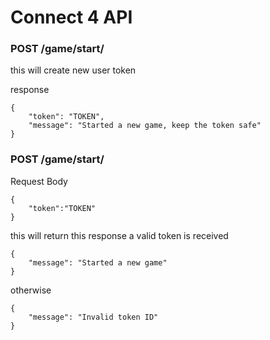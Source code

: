 # Connect 4 API

### POST /game/start/

this will create new user token 

response

```
{
    "token": "TOKEN",
    "message": "Started a new game, keep the token safe"
}
```

### POST /game/start/

Request Body

```
{
    "token":"TOKEN"
}
```

this will return this response a valid token is received

```
{
    "message": "Started a new game"
}
```

otherwise
```
{
    "message": "Invalid token ID"
}
```

